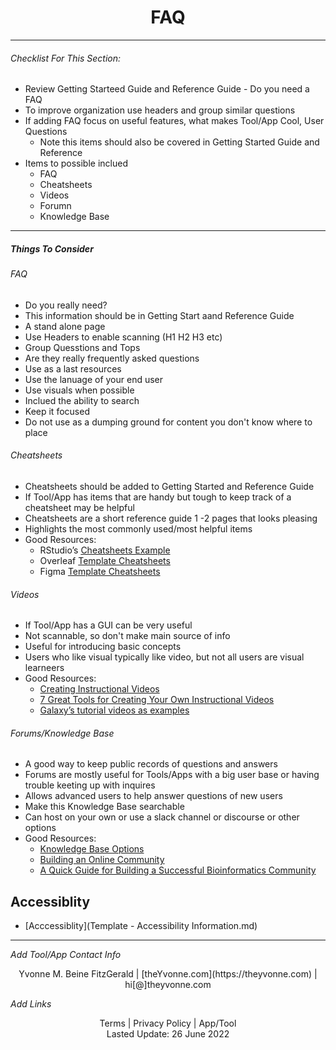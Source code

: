 <h1 align="center">FAQ</h1>

---

###### _Checklist For This Section:_  

- Review Getting Starteed Guide and Reference Guide - Do you need a FAQ
- To improve organization use headers and group similar questions
- If adding FAQ focus on useful features, what makes Tool/App Cool, User Questions
	- Note this items should also be covered in Getting Started Guide and Reference
- Items to possible inclued
	- FAQ
	- Cheatsheets
	- Videos
	- Forumn
	- Knowledge Base

---


##### Things To Consider

###### FAQ
- Do you really need?
- This information should be in Getting Start aand Reference Guide
- A stand alone page
- Use Headers to enable scanning (H1 H2 H3 etc)
- Group Quesstions and Tops
- Are they really frequently asked questions
- Use as a last resources
- Use the lanuage of your end user
- Use visuals when possible
- Inclued the ability to search
- Keep it focused
- Do not use as a dumping ground for content you don't know where to place
 

###### Cheatsheets
- Cheatsheets should be added to Getting Started and Reference Guide
- If Tool/App has items that are handy but tough to keep track of a cheatsheet may be helpful
- Cheatsheets are a short reference guide 1 -2 pages that looks  pleasing
- Highlights the most commonly used/most helpful items
- Good Resources:
	- RStudio’s [Cheatsheets Example](https://www.rstudio.com/resources/cheatsheets/) 
	- Overleaf [Template Cheatsheets](https://www.overleaf.com/gallery/tagged/cheat-sheet)
	- Figma [Template Cheatsheets](https://www.figma.com/community/search?model_type=hub_files&q=cheat%20sheets&fuid=989216865006175239)


###### Videos
- If Tool/App has a GUI can be very useful
- Not scannable, so don't make main source of info
- Useful for introducing basic concepts
- Users who like visual typically like video, but not all users are visual learneers
- Good Resources:
	-  [Creating Instructional Videos](https://www.techsmith.com/blog/instructional-videos/) 
	-  [7 Great Tools for Creating Your Own Instructional Videos](https://helpdeskgeek.com/free-tools-review/7-great-tools-for-creating-your-own-video-tutorials/)
	-  [Galaxy’s tutorial videos as examples](https://training.galaxyproject.org/training-material/topics/introduction/)


###### Forums/Knowledge Base
- A good way to keep public records of questions and answers
- Forums are mostly useful for Tools/Apps with a big user base or having trouble keeting up with inquires
- Allows advanced users to help answer questions of new users 
- Make this Knowledge Base searchable 
- Can host on your own or use a slack channel or discourse or other options
- Good Resources:
	- [Knowledge Base Options](https://herothemes.com/blog/best-knowledge-base-software/) 
	- [Building an Online Community](https://geekflare.com/online-community-software/)
	- [A Quick Guide for Building a Successful Bioinformatics Community](https://journals.plos.org/ploscompbiol/article?id=10.1371/journal.pcbi.1003972) 


## Accessiblity 
- [Acccessiblity](Template - Accessibility Information.md)

---
_Add Tool/App Contact Info_
<center>Yvonne M. Beine FitzGerald | [theYvonne.com](https://theyvonne.com) | hi[@]theyvonne.com </center>  

_Add Links_

<center>Terms | Privacy Policy | App/Tool </center>

<center>Lasted Update: 26 June 2022 </center>

